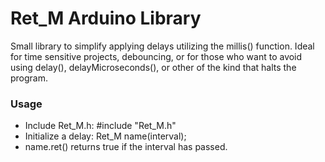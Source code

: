 Ret_M Arduino Library
===========================================
Small library to simplify applying delays utilizing the millis() function.
Ideal for time sensitive projects, debouncing, or for those who want to avoid using delay(), delayMicroseconds(), or other of the kind that halts the program.

### Usage
- Include Ret_M.h:  #include "Ret_M.h"
- Initialize a delay:  Ret_M name(interval);
- name.ret() returns true if the interval has passed.
